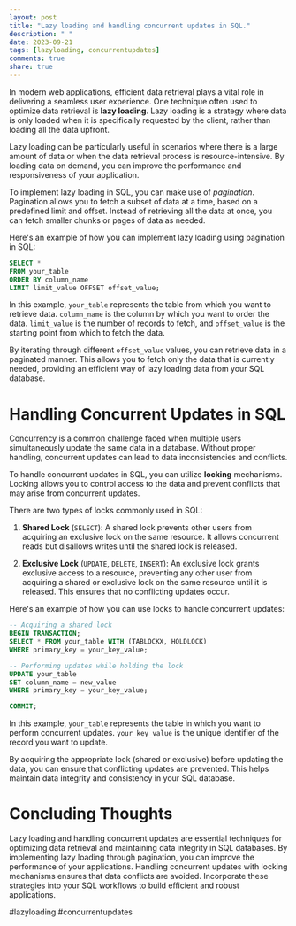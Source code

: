 ```yaml
---
layout: post
title: "Lazy loading and handling concurrent updates in SQL."
description: " "
date: 2023-09-21
tags: [lazyloading, concurrentupdates]
comments: true
share: true
---
```


In modern web applications, efficient data retrieval plays a vital role in delivering a seamless user experience. One technique often used to optimize data retrieval is **lazy loading**. Lazy loading is a strategy where data is only loaded when it is specifically requested by the client, rather than loading all the data upfront.

Lazy loading can be particularly useful in scenarios where there is a large amount of data or when the data retrieval process is resource-intensive. By loading data on demand, you can improve the performance and responsiveness of your application.

To implement lazy loading in SQL, you can make use of *pagination*. Pagination allows you to fetch a subset of data at a time, based on a predefined limit and offset. Instead of retrieving all the data at once, you can fetch smaller chunks or pages of data as needed.

Here's an example of how you can implement lazy loading using pagination in SQL:

```sql
SELECT * 
FROM your_table
ORDER BY column_name
LIMIT limit_value OFFSET offset_value;
```

In this example, `your_table` represents the table from which you want to retrieve data. `column_name` is the column by which you want to order the data. `limit_value` is the number of records to fetch, and `offset_value` is the starting point from which to fetch the data.

By iterating through different `offset_value` values, you can retrieve data in a paginated manner. This allows you to fetch only the data that is currently needed, providing an efficient way of lazy loading data from your SQL database.

# Handling Concurrent Updates in SQL

Concurrency is a common challenge faced when multiple users simultaneously update the same data in a database. Without proper handling, concurrent updates can lead to data inconsistencies and conflicts.

To handle concurrent updates in SQL, you can utilize **locking** mechanisms. Locking allows you to control access to the data and prevent conflicts that may arise from concurrent updates.

There are two types of locks commonly used in SQL:

1. **Shared Lock** (`SELECT`): A shared lock prevents other users from acquiring an exclusive lock on the same resource. It allows concurrent reads but disallows writes until the shared lock is released.

2. **Exclusive Lock** (`UPDATE`, `DELETE`, `INSERT`): An exclusive lock grants exclusive access to a resource, preventing any other user from acquiring a shared or exclusive lock on the same resource until it is released. This ensures that no conflicting updates occur.

Here's an example of how you can use locks to handle concurrent updates:

```sql
-- Acquiring a shared lock
BEGIN TRANSACTION;
SELECT * FROM your_table WITH (TABLOCKX, HOLDLOCK)
WHERE primary_key = your_key_value;

-- Performing updates while holding the lock
UPDATE your_table
SET column_name = new_value
WHERE primary_key = your_key_value;

COMMIT;
```

In this example, `your_table` represents the table in which you want to perform concurrent updates. `your_key_value` is the unique identifier of the record you want to update.

By acquiring the appropriate lock (shared or exclusive) before updating the data, you can ensure that conflicting updates are prevented. This helps maintain data integrity and consistency in your SQL database.

# Concluding Thoughts

Lazy loading and handling concurrent updates are essential techniques for optimizing data retrieval and maintaining data integrity in SQL databases. By implementing lazy loading through pagination, you can improve the performance of your applications. Handling concurrent updates with locking mechanisms ensures that data conflicts are avoided. Incorporate these strategies into your SQL workflows to build efficient and robust applications.

#lazyloading #concurrentupdates